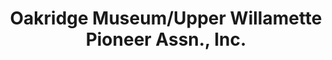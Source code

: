 ---
layout: repo
title: "Oakridge Museum/Upper Willamette Pioneer Assn., Inc."
id: 25290
permalink: repos/25290/
---